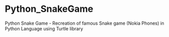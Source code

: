 # Python_SnakeGame
Python Snake Game - Recreation of famous Snake game (Nokia Phones) in Python Language using Turtle library
